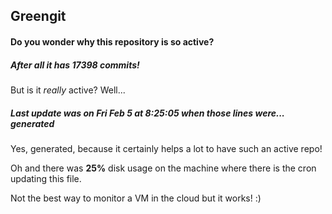 ## Greengit

#### Do you wonder why this repository is so active?

##### After all it has 17398 commits!

But is it *really* active? Well...

##### Last update was on Fri Feb 5 at 8:25:05 when those lines were... generated

Yes, generated, because it certainly helps a lot to have such an active repo!

Oh and there was **25%** disk usage on the machine
where there is the cron updating this file.

Not the best way to monitor a VM in the cloud but it works! :)
